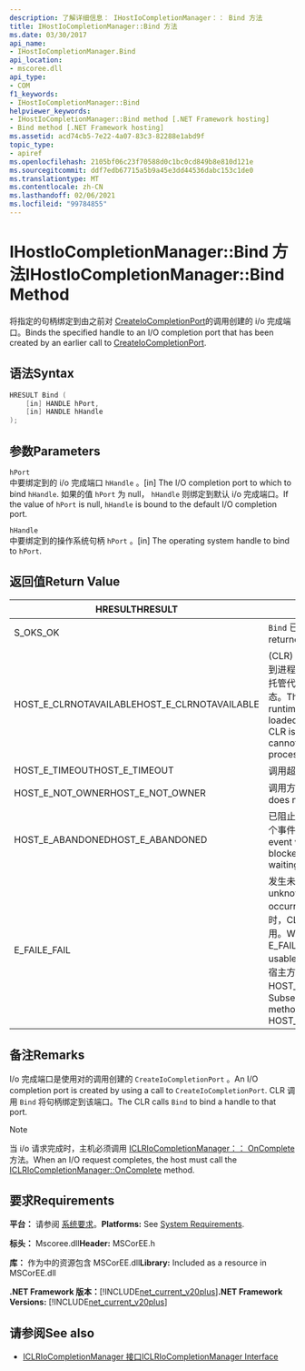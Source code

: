 ```yaml
---
description: 了解详细信息： IHostIoCompletionManager：： Bind 方法
title: IHostIoCompletionManager::Bind 方法
ms.date: 03/30/2017
api_name:
- IHostIoCompletionManager.Bind
api_location:
- mscoree.dll
api_type:
- COM
f1_keywords:
- IHostIoCompletionManager::Bind
helpviewer_keywords:
- IHostIoCompletionManager::Bind method [.NET Framework hosting]
- Bind method [.NET Framework hosting]
ms.assetid: acd74cb5-7e22-4a07-83c3-82288e1abd9f
topic_type:
- apiref
ms.openlocfilehash: 2105bf06c23f70588d0c1bc0cd849b8e810d121e
ms.sourcegitcommit: ddf7edb67715a5b9a45e3dd44536dabc153c1de0
ms.translationtype: MT
ms.contentlocale: zh-CN
ms.lasthandoff: 02/06/2021
ms.locfileid: "99784855"
---
```

# <a name="ihostiocompletionmanagerbind-method"></a><span data-ttu-id="ee601-103">IHostIoCompletionManager::Bind 方法</span><span class="sxs-lookup"><span data-stu-id="ee601-103">IHostIoCompletionManager::Bind Method</span></span>

<span data-ttu-id="ee601-104">将指定的句柄绑定到由之前对 [CreateIoCompletionPort](ihostiocompletionmanager-createiocompletionport-method.md)的调用创建的 i/o 完成端口。</span><span class="sxs-lookup"><span data-stu-id="ee601-104">Binds the specified handle to an I/O completion port that has been created by an earlier call to [CreateIoCompletionPort](ihostiocompletionmanager-createiocompletionport-method.md).</span></span>  
  
## <a name="syntax"></a><span data-ttu-id="ee601-105">语法</span><span class="sxs-lookup"><span data-stu-id="ee601-105">Syntax</span></span>  
  
```cpp  
HRESULT Bind (  
    [in] HANDLE hPort,  
    [in] HANDLE hHandle  
);  
```  
  
## <a name="parameters"></a><span data-ttu-id="ee601-106">参数</span><span class="sxs-lookup"><span data-stu-id="ee601-106">Parameters</span></span>  

 `hPort`  
 <span data-ttu-id="ee601-107">中要绑定到的 i/o 完成端口 `hHandle` 。</span><span class="sxs-lookup"><span data-stu-id="ee601-107">[in] The I/O completion port to which to bind `hHandle`.</span></span> <span data-ttu-id="ee601-108">如果的值 `hPort` 为 null， `hHandle` 则绑定到默认 i/o 完成端口。</span><span class="sxs-lookup"><span data-stu-id="ee601-108">If the value of `hPort` is null, `hHandle` is bound to the default I/O completion port.</span></span>  
  
 `hHandle`  
 <span data-ttu-id="ee601-109">中要绑定到的操作系统句柄 `hPort` 。</span><span class="sxs-lookup"><span data-stu-id="ee601-109">[in] The operating system handle to bind to `hPort`.</span></span>  
  
## <a name="return-value"></a><span data-ttu-id="ee601-110">返回值</span><span class="sxs-lookup"><span data-stu-id="ee601-110">Return Value</span></span>  
  
|<span data-ttu-id="ee601-111">HRESULT</span><span class="sxs-lookup"><span data-stu-id="ee601-111">HRESULT</span></span>|<span data-ttu-id="ee601-112">说明</span><span class="sxs-lookup"><span data-stu-id="ee601-112">Description</span></span>|  
|-------------|-----------------|  
|<span data-ttu-id="ee601-113">S_OK</span><span class="sxs-lookup"><span data-stu-id="ee601-113">S_OK</span></span>|<span data-ttu-id="ee601-114">`Bind` 已成功返回。</span><span class="sxs-lookup"><span data-stu-id="ee601-114">`Bind` returned successfully.</span></span>|  
|<span data-ttu-id="ee601-115">HOST_E_CLRNOTAVAILABLE</span><span class="sxs-lookup"><span data-stu-id="ee601-115">HOST_E_CLRNOTAVAILABLE</span></span>|<span data-ttu-id="ee601-116"> (CLR) 的公共语言运行时未加载到进程中，或 CLR 处于无法运行托管代码或成功处理调用的状态。</span><span class="sxs-lookup"><span data-stu-id="ee601-116">The common language runtime (CLR) has not been loaded into a process, or the CLR is in a state in which it cannot run managed code or process the call successfully.</span></span>|  
|<span data-ttu-id="ee601-117">HOST_E_TIMEOUT</span><span class="sxs-lookup"><span data-stu-id="ee601-117">HOST_E_TIMEOUT</span></span>|<span data-ttu-id="ee601-118">调用超时。</span><span class="sxs-lookup"><span data-stu-id="ee601-118">The call timed out.</span></span>|  
|<span data-ttu-id="ee601-119">HOST_E_NOT_OWNER</span><span class="sxs-lookup"><span data-stu-id="ee601-119">HOST_E_NOT_OWNER</span></span>|<span data-ttu-id="ee601-120">调用方不拥有该锁。</span><span class="sxs-lookup"><span data-stu-id="ee601-120">The caller does not own the lock.</span></span>|  
|<span data-ttu-id="ee601-121">HOST_E_ABANDONED</span><span class="sxs-lookup"><span data-stu-id="ee601-121">HOST_E_ABANDONED</span></span>|<span data-ttu-id="ee601-122">已阻止的线程或纤程正在等待某个事件时，该事件被取消。</span><span class="sxs-lookup"><span data-stu-id="ee601-122">An event was canceled while a blocked thread or fiber was waiting on it.</span></span>|  
|<span data-ttu-id="ee601-123">E_FAIL</span><span class="sxs-lookup"><span data-stu-id="ee601-123">E_FAIL</span></span>|<span data-ttu-id="ee601-124">发生未知的灾难性故障。</span><span class="sxs-lookup"><span data-stu-id="ee601-124">An unknown catastrophic failure occurred.</span></span> <span data-ttu-id="ee601-125">当方法返回 E_FAIL 时，CLR 在该进程内将不再可用。</span><span class="sxs-lookup"><span data-stu-id="ee601-125">When a method returns E_FAIL, the CLR is no longer usable within the process.</span></span> <span data-ttu-id="ee601-126">对宿主方法的后续调用会返回 HOST_E_CLRNOTAVAILABLE。</span><span class="sxs-lookup"><span data-stu-id="ee601-126">Subsequent calls to hosting methods return HOST_E_CLRNOTAVAILABLE.</span></span>|  
  
## <a name="remarks"></a><span data-ttu-id="ee601-127">备注</span><span class="sxs-lookup"><span data-stu-id="ee601-127">Remarks</span></span>  

 <span data-ttu-id="ee601-128">I/o 完成端口是使用对的调用创建的 `CreateIoCompletionPort` 。</span><span class="sxs-lookup"><span data-stu-id="ee601-128">An I/O completion port is created by using a call to `CreateIoCompletionPort`.</span></span> <span data-ttu-id="ee601-129">CLR 调用 `Bind` 将句柄绑定到该端口。</span><span class="sxs-lookup"><span data-stu-id="ee601-129">The CLR calls `Bind` to bind a handle to that port.</span></span>  
  
> [!NOTE]
> <span data-ttu-id="ee601-130">当 i/o 请求完成时，主机必须调用 [ICLRIoCompletionManager：： OnComplete](iclriocompletionmanager-oncomplete-method.md) 方法。</span><span class="sxs-lookup"><span data-stu-id="ee601-130">When an I/O request completes, the host must call the [ICLRIoCompletionManager::OnComplete](iclriocompletionmanager-oncomplete-method.md) method.</span></span>  
  
## <a name="requirements"></a><span data-ttu-id="ee601-131">要求</span><span class="sxs-lookup"><span data-stu-id="ee601-131">Requirements</span></span>  

 <span data-ttu-id="ee601-132">**平台：** 请参阅 [系统要求](../../get-started/system-requirements.md)。</span><span class="sxs-lookup"><span data-stu-id="ee601-132">**Platforms:** See [System Requirements](../../get-started/system-requirements.md).</span></span>  
  
 <span data-ttu-id="ee601-133">**标头：** Mscoree.dll</span><span class="sxs-lookup"><span data-stu-id="ee601-133">**Header:** MSCorEE.h</span></span>  
  
 <span data-ttu-id="ee601-134">**库：** 作为中的资源包含 MSCorEE.dll</span><span class="sxs-lookup"><span data-stu-id="ee601-134">**Library:** Included as a resource in MSCorEE.dll</span></span>  
  
 <span data-ttu-id="ee601-135">**.NET Framework 版本：**[!INCLUDE[net_current_v20plus](../../../../includes/net-current-v20plus-md.md)]</span><span class="sxs-lookup"><span data-stu-id="ee601-135">**.NET Framework Versions:** [!INCLUDE[net_current_v20plus](../../../../includes/net-current-v20plus-md.md)]</span></span>  
  
## <a name="see-also"></a><span data-ttu-id="ee601-136">请参阅</span><span class="sxs-lookup"><span data-stu-id="ee601-136">See also</span></span>

- [<span data-ttu-id="ee601-137">ICLRIoCompletionManager 接口</span><span class="sxs-lookup"><span data-stu-id="ee601-137">ICLRIoCompletionManager Interface</span></span>](iclriocompletionmanager-interface.md)
